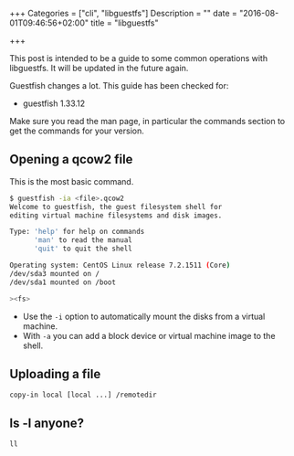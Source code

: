 +++
Categories = ["cli", "libguestfs"]
Description = ""
date = "2016-08-01T09:46:56+02:00"
title = "libguestfs"

+++

This post is intended to be a guide to some common operations with libguestfs. It will be updated in the future again.

Guestfish changes a lot. This guide has been checked for:

* guestfish 1.33.12

Make sure you read the man page, in particular the commands section to get the commands for your version.

## Opening a qcow2 file

This is the most basic command.

```bash
$ guestfish -ia <file>.qcow2
Welcome to guestfish, the guest filesystem shell for
editing virtual machine filesystems and disk images.

Type: 'help' for help on commands
      'man' to read the manual
      'quit' to quit the shell

Operating system: CentOS Linux release 7.2.1511 (Core)
/dev/sda3 mounted on /
/dev/sda1 mounted on /boot

><fs>
```

* Use the ``-i`` option to automatically mount the disks from a virtual machine.
* With ``-a`` you can add a block device or virtual machine image to the shell.

## Uploading a file

``copy-in local [local ...] /remotedir``

## ls -l anyone?

``ll``

